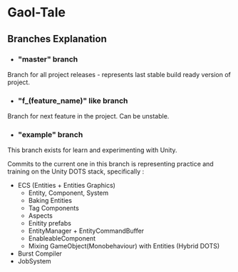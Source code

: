 # **Gaol-Tale**
## **Branches Explanation**
* ### **"master" branch**
Branch for all project releases - represents
last stable build ready version of project.
* ### **"f_(feature_name)" like branch**
Branch for next feature in the project. Can be unstable.
* ### **"example" branch**
This branch exists for learn and experimenting with Unity.

Commits to the current one in this branch is representing practice 
and training on the Unity DOTS stack, specifically :<br/> 
* ECS (Entities + Entities Graphics)
  * Entity, Component, System
  * Baking Entities
  * Tag Components
  * Aspects
  * Enitity prefabs
  * EntityManager + EntityCommandBuffer
  * EnableableComponent
  * Mixing GameObject(Monobehaviour) with Entities (Hybrid DOTS)
* Burst Compiler
* JobSystem
